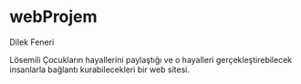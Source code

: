 # webProjem
Dilek Feneri

Lösemili Çocukların hayallerini paylaştığı ve o hayalleri gerçekleştirebilecek insanlarla bağlantı kurabilecekleri bir web sitesi. 

